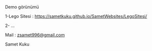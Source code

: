Demo görünümü

1-Lego Sitesi : https://sametkuku.github.io/SametWebsites/LegoSitesi/

2- ...

Mail : zsamet996@gmail.com

Samet Kuku

